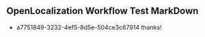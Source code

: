 ## OpenLocalization Workflow Test MarkDown
* a7751849-3232-4ef5-8d5e-504ce3c67914 thanks!

<!--HONumber=Jul16_HO2-->


